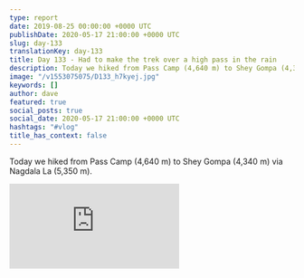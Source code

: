 ```yaml
---
type: report
date: 2019-08-25 00:00:00 +0000 UTC
publishDate: 2020-05-17 21:00:00 +0000 UTC
slug: day-133
translationKey: day-133
title: Day 133 - Had to make the trek over a high pass in the rain
description: Today we hiked from Pass Camp (4,640 m) to Shey Gompa (4,340 m) via Nagdala La (5,350 m).
image: "/v1553075075/D133_h7kyej.jpg"
keywords: []
author: dave
featured: true
social_posts: true
social_date: 2020-05-17 21:00:00 +0000 UTC
hashtags: "#vlog"
title_has_context: false
---
```


Today we hiked from Pass Camp (4,640 m) to Shey Gompa (4,340 m) via Nagdala La (5,350 m).

<iframe src="https://www.youtube.com/embed/4O1Uivigybw" frameborder="0" allow="accelerometer; autoplay; encrypted-media; gyroscope; picture-in-picture" allowfullscreen></iframe>

